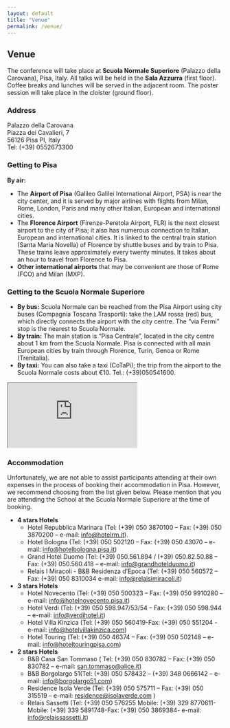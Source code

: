 ```yaml
---
layout: default
title: "Venue"
permalink: /venue/
---
```


<h2 class="section-title">Venue</h2>
<p>The conference will take place at <strong>Scuola Normale Superiore</strong> (Palazzo della Carovana), Pisa, Italy. All talks will be held in the <strong>Sala Azzurra</strong> (first floor). Coffee breaks and lunches will be served in the adjacent room. The poster session will take place in the cloister (ground floor).</p>

<div class="row g-4 align-items-center">
  <div class="col-md-6">
    <h3>Address</h3>
    <p>
      Palazzo della Carovana<br>
      Piazza dei Cavalieri, 7<br>
      56126 Pisa PI, Italy<br>
      Tel: (+39) 0552673300
    </p>
    <h3>Getting to Pisa</h3>
    <strong>By air:</strong>
    <ul>
      <li>The <strong>Airport of Pisa</strong> (Galileo Galilei International Airport, PSA) is near the city center, and it is served by major airlines with flights from Milan, Rome, London, Paris and many other Italian, European and international cities.</li>
      <li>The <strong>Florence Airport</strong> (Firenze-Peretola Airport, FLR) is the next closest airport to the city of Pisa; it also has numerous connection to Italian, European and international cities. It is linked to the central train station (Santa Maria Novella) of Florence by shuttle buses and by train to Pisa. These trains leave approximately every twenty minutes. It takes about an hour to travel from Florence to Pisa.</li>
      <li><strong>Other international airports</strong> that may be convenient are those of Rome (FCO) and Milan (MXP).</li>
    </ul>
    <h3>Getting to the Scuola Normale Superiore</h3>
    <ul>
      <li><strong>By bus:</strong> Scuola Normale can be reached from the Pisa Airport using city buses (Compagnia Toscana Trasporti): take the LAM rossa (red) bus, which directly connects the airport with the city centre. The “via Fermi” stop is the nearest to Scuola Normale.</li>
      <li><strong>By train:</strong> The main station is “Pisa Centrale”, located in the city centre about 1 km from the Scuola Normale. Pisa is connected with all main European cities by train through Florence, Turin, Genoa or Rome (Trenitalia).</li>
      <li><strong>By taxi:</strong> You can also take a taxi (CoTaPi); the trip from the airport to the Scuola Normale costs about €10. Tel.: (+39)050541600.</li>
    </ul>
  </div>
  
  <div class="col-md-6">
    <div class="ratio ratio-4x3 rounded-4 overflow-hidden shadow-sm">
      <iframe
        src="https://www.google.com/maps?q=Scuola%20Normale%20Superiore%20Pisa&output=embed"
        loading="lazy" referrerpolicy="no-referrer-when-downgrade"></iframe>
    </div>
  </div>
</div>

<h3 class="mt-4">Accommodation</h3>
<p>Unfortunately, we are not able to assist participants attending at their own expenses in the process of booking their accommodation in Pisa. However, we recommend choosing from the list given below. Please mention that you are attending the School at the Scuola Normale Superiore at the time of booking.</p>
<ul>
  <li><strong>4 stars Hotels</strong> <ul>
    <li>Hotel Repubblica Marinara (Tel: (+39) 050 3870100 – Fax: (+39) 050 3870200 – e-mail: <a href="mailto:info@hotelrm.it">info@hotelrm.it</a>).</li>
    <li>Hotel Bologna (Tel: (+39) 050 502120 – Fax: (+39) 050 43070 – e-mail: <a href="mailto:info@hotelbologna.pisa.it">info@hotelbologna.pisa.it</a>)</li>
    <li>Grand Hotel Duomo (Tel: (+39) 050.561.894 / (+39) 050.82.50.88 – Fax: (+39) 050.560.418 – e-mail: <a href="mailto:info@grandhotelduomo.it">info@grandhotelduomo.it</a>)</li>
    <li>Relais I Miracoli - B&B Residenza d’Epoca (Tel: (+39) 050 560572 – Fax: (+39) 050 8310034 e-mail: <a href="mailto:info@relaisimiracoli.it">info@relaisimiracoli.it</a>)</li></ul></li>
  <li><strong>3 stars Hotels</strong> <ul>
    <li>Hotel Novecento (Tel: (+39) 050 500323 – Fax: (+39) 050 9910280 – e-mail: <a href="mailto:info@hotelnovecento.pisa.it">info@hotelnovecento.pisa.it</a>)</li>
    <li>Hotel Verdi (Tel: (+39) 050 598.947/53/54 – Fax: (+39) 050 598.944 – e-mail: <a href="mailto:info@verdihotel.it">info@verdihotel.it</a>)</li>
    <li>Hotel Villa Kinzica (Tel: (+39) 050 560419-Fax: (+39) 050 551204 - e-mail: <a href="mailto:info@hotelvillakinzica.com">info@hotelvillakinzica.com</a>)</li>
    <li>Hotel Touring (Tel: (+39) 050 46374 – Fax: (+39) 050 502148 – e-mail: <a href="mailto:info@hoteltouringpisa.com">info@hoteltouringpisa.com</a>)</li></ul></li>
  <li><strong>2 stars Hotels</strong> <ul>
    <li>B&B Casa San Tommaso ( Tel: (+39) 050 830782 – Fax: (+39) 050 830782 – e-mail: <a href="mailto:san.tommaso@alice.it">san.tommaso@alice.it</a>)</li>
    <li>B&B Borgolargo 51(Tel: (+39) 050 578432 – (+39) 348 0666142 – e-mail: <a href="mailto:info@borgolargo51.com">info@borgolargo51.com</a>)</li>
    <li>Residence Isola Verde (Tel: (+39) 050 575711 – Fax: (+39) 050 315519 – e-mail: <a href="mailto:residence@isolaverde.com">residence@isolaverde.com</a> )</li>
    <li>Relais Sassetti (Tel: (+39) 050 576255 Mobile: (+39) 329 8770611- Mobile: (+39) 339 5891748-Fax: (+39) 050 3869384- e-mail: <a href="mailto:info@relaissassetti.it">info@relaissassetti.it</a>)</li></ul></li>
</ul>
